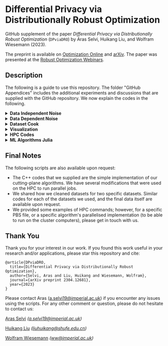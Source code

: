 # Differential Privacy via Distributionally Robust Optimization
GitHub supplement of the paper _Differential Privacy via Distributionally Robust Optimization_ (`DPviaDRO`) by Aras Selvi, Huikang Liu, and Wolfram Wiesemann (2023).

The preprint is available on [Optimization Online](https://optimization-online.org/2023/04/differential-privacy-via-distributionally-robust-optimization/) and [arXiv](https://arxiv.org/abs/2304.12681). The paper was presented at the [Robust Optimization Webinars](https://youtu.be/HIfNWrQ-NS4).


## Description
The following is a guide to use this repository. The folder "GitHub Appendices" includes the additional experiments and discussions that are supplied with the GitHub repository. We now explain the codes in the following. 
<details>
  <summary> <b> Data Independent Noise </b> </summary>
  
  This folder includes the C++ codes for the data independent noise optimization.
</details>

<details>
<summary> <b> Data Dependent Noise </b> </summary>
  
  This folder includes the C++ codes for the data dependent noise optimization.

</details>

<details>
<summary> <b> Dataset Cook </b> </summary>
  
  This folder has two Python3 Jupyter Notebooks which shows how we cleaned datasets examples: one for naïve Bayes, and another one for proximal coordinate descent.

</details>

<details>
<summary> <b> Visualization </b> </summary>
  
  This folder has examples of Python3 visualizations that were used to generate Figures 3 and 4.

</details>

<details>
<summary> <b> HPC Codes </b> </summary>
  
  This folder includes C++ compilation commands on the Imperial HPC's Linux Terminal as well as an example .PBS jobs file. 

</details>

<details>
<summary> <b> ML Algorithms Julia </b> </summary>
  
  Implementations of ML algorithms (NB, PCD) in Julia. `analytic_gaussian.jl` has the Analytic Gaussian mechanism's Julia implementation (we adopted the original Python implementation in Julia). `compare.jl` has the standard logistic regression (LR) implementation in case one wants to benchmark the non-private optimal LR classifier (uses MOSEK solver). `grid_ell1_prep_main.jl`, `grid_ell1_prep_ub.jl`, `grid_ell1_prep_lb.jl` are the files generating the code for Tables 1,4,5. `interpret_results.jl` includes the analysis (p-values, in/out-sample comparison, etc.) of the DP naïve Bayes methods. `main.jl` is the main DP-NB function including the Gaussian, truncated Laplace, and our optimised data independent mechanism, `main_analytic.jl` is the same for analytic Gaussian (added later on, hence in another function), and `main_data_dependent.jl` is the data dependent noise mechanism version which also prepares files for noise distributions to be optimized in C++ with the help of the function in `read_distributions.jl`. `NB.jl` has helper functions for the naïve Bayes method, including the non-noisy counts/statistics. The noisy versions are computed in the file `sensitivites.jl`. The file `PCD_functions.jl` includes the PCD iteration functions to be called in the iterations of the DP PCD  algorithm. `PCD_histogram.jl` gives the histogram in the GitHub Additional Appendices. `PCD_interpret_results ... .jl` are the files we used to interpret PCD results. `PCD.jl` is the main function that runs the DP PCD algorithm, and `PCD_multi.jl` is the same which uses the data dependent noise (that was prepared in C++). `sample.jl` includes the functions that allow us to sample noise from various distributions. `train_test.jl` splits datasets into training and test-sets. The files `visualize_bounds ... .jl` were used to generate Figure 2.
</details>


## Final Notes
The following scripts are also available upon request:
- The C++ codes that we supplied are the simple implementation of our cutting-plane algorithms. We have several modifications that were used on the HPC to run parallel jobs.
- We shared how we cleaned datasets for two specific datasets. Similar codes for each of the datasets we used, and the final data itself are available upon request.
- We provided some examples of HPC commands; however, for a specific PBS file, or a specific algorithm's parallelised implementation (to be able to run on the cluster computers), please get in touch with us.

## Thank You
Thank you for your interest in our work. If you found this work useful in your research and/or applications, please star this repository and cite:
```
@article{DPviaDRO,
  title={Differential Privacy via Distributionally Robust Optimization},
  author={Selvi, Aras and Liu, Huikang and Wiesemann, Wolfram},
  journal={arXiv preprint 2304.12681},
  year={2023}
}
```
Please contact Aras (a.selvi19@imperial.ac.uk) if you encounter any issues using the scripts. For any other comment or question, please do not hesitate to contact us:

[Aras Selvi](https://www.arasselvi.com/) _(a.selvi19@imperial.ac.uk)_

[Huikang Liu](https://huikang2019.github.io/) _(liuhuikang@shufe.edu.cn)_

[Wolfram Wiesemann](http://wp.doc.ic.ac.uk/wwiesema/) _(ww@imperial.ac.uk)_
